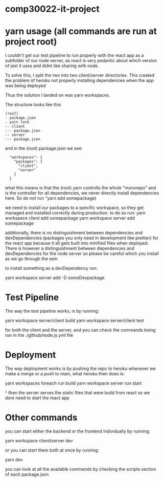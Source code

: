 # comp30022-it-project

# yarn usage (all commands are run at project root)

I couldn't get our test pipeline to run properly with the react app as a subfolder of our node server, as react is very pedantic about which version of jest it uses and didnt like
sharing with node.

To solve this, I split the two into two client/server directories. This created the problem of heroku not properly installing dependencies when the app was being deployed

Thus the solution I landed on was yarn workspaces.

The structure looks like this
```
(root)
- package.json
- yarn lock
-- client
--- package.json
-- server
--- package.json
```
and in the (root) package.json we see:
```
  "workspaces": {
    "packages": [
      "client",
      "server"
    ]
  }
```
what this means is that the (root) yarn controlls the whole "monorepo" and is the controller for all dependencies, we never directly install dependencies here.
So do not run "yarn add somepackage)

we need to install our packages to a specific workspace, so they get managed and installed correctly during production. to do so run:
yarn workspace client add somepackage
yarn workspace server add somepackage

additionally, there is no distinguishment between dependencies and devDependencies (packages you only need in development like prettier) for the react app because it
all gets built into minified files when deployed. There is however a distinguishment between dependencies and devDependencies for the node server so please be careful
which you install as we go through the sem

to install something as a devDependency run:

yarn workspace server add -D someDevpackage

# Test Pipeline

The way the test pipeline works, is by running:

yarn workspace server/client build
yarn workspace server/client test

for both the client and the server, and you can check the commands being run in the ./github/node.js.yml file

# Deployment

The way deployment works is by pushing the repo to heroku whenever we make a merge or a push to main, what heroku then does is:

yarn workspaces foreach run build
yarn workspace server run start

^ then the server serves the static files that were build from react so we dont need to start the react app

# Other commands

you can start either the backend or the frontend individually by running:

yarn workspace client/server dev

or you can start them both at once by running:

yarn dev

you can look at all the available commands by checking the scripts section of each package.json
